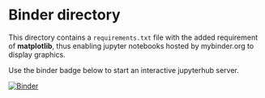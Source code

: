 # Binder directory

This directory contains a ```requirements.txt``` file with the added requirement of **matplotlib**, thus enabling jupyter notebooks hosted by mybinder.org to display graphics.

Use the binder badge below to start an interactive jupyterhub server.

[![Binder](https://mybinder.org/badge_logo.svg)](https://mybinder.org/v2/gh/devitocodes/devito/main)